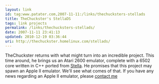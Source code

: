 ```yaml
---
layout: link
id: tag:www.patater.com,2007-11-11:/links/thechucksters-stellads
title: TheChuckster's StellaDS
tags: link projects
permalink: /links/thechucksters-stellads/
date: 2007-11-11 23:41:13
updated: 2010-12-19 03:36:44
uri: http://thechuckster.homelinux.com/stellads/
---
```

TheChuckster returns with what might turn into an incredible project. This time
around, he brings us an Atari 2600 emulator, complete with a 6502 core written
in C++ ported from <a href="http://stella.sourceforge.net/">Stella</a>. He
promises that this project may spawn an Apple II emulator. We'll see what comes
of that. If you have any news regarding an Apple II emulator, please <a
href="/contact">contact me</a>

